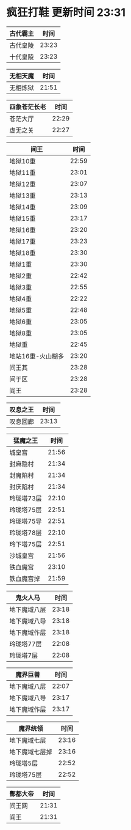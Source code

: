 # 疯狂打鞋 更新时间 23:31

| 古代霸主   | 时间    |
|--------|-------|
| 古代皇陵 | 23:23 |
| 十代皇陵 | 23:23 |

| 无相天魔   | 时间    |
|--------|-------|
| 无相炼狱 | 21:51 |

| 四象苍茫长老   | 时间    |
|--------|-------|
| 苍茫大厅 | 22:29 |
| 虚无之关 | 22:27 |

| 间王   | 时间    |
|--------|-------|
| 地狱10重 | 22:59 |
| 地狱11重 | 23:01 |
| 地狱12重 | 23:07 |
| 地狱13重 | 23:13 |
| 地狱14重 | 23:09 |
| 地狱15重 | 23:17 |
| 地狱16重 | 23:20 |
| 地狱17重 | 23:23 |
| 地狱18重 | 23:30 |
| 地狱1重 | 23:30 |
| 地狱2重 | 22:42 |
| 地狱3重 | 22:55 |
| 地狱4重 | 22:22 |
| 地狱5重 | 22:48 |
| 地狱6重 | 23:05 |
| 地狱8重 | 23:05 |
| 地狱重 | 22:45 |
| 地站16重-火山糊多 | 23:20 |
| 间王其 | 23:28 |
| 间于区 | 23:28 |
| 阎王 | 23:28 |

| 叹息之王   | 时间    |
|--------|-------|
| 叹息回廊 | 23:13 |

| 猛魔之王   | 时间    |
|--------|-------|
| 城皇宫 | 21:56 |
| 封麻隐村 | 21:34 |
| 封魔陷村 | 21:34 |
| 封庆陷村 | 21:34 |
| 玲珑塔73层 | 22:10 |
| 玲珑塔75层 | 22:51 |
| 玲珑塔75导 | 22:51 |
| 玲珑塔78层 | 22:10 |
| 玲下塔75层 | 22:51 |
| 沙城皇宫 | 21:56 |
| 铁血魔宫 | 23:10 |
| 铁血魔宫掉 | 21:59 |

| 鬼火人马   | 时间    |
|--------|-------|
| 地下魔域八层 | 23:18 |
| 地下魔域八导 | 23:18 |
| 地下魔域作层 | 23:18 |
| 玲珑塔77层 | 22:08 |
| 玲珑塔7层 | 22:08 |

| 魔界巨兽   | 时间    |
|--------|-------|
| 地下魔域八层 | 22:07 |
| 地下魔域八导 | 23:17 |
| 地下魔域作层 | 23:17 |

| 魔界统领   | 时间    |
|--------|-------|
| 地下魔域七层 | 23:16 |
| 地下魔域七层掉 | 23:16 |
| 玲珑塔5层 | 22:52 |
| 玲珑塔75层 | 22:52 |

| 酆都大帝   | 时间    |
|--------|-------|
| 间王网 | 21:31 |
| 阎王 | 21:31 |